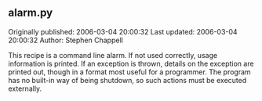 ## alarm.py 
Originally published: 2006-03-04 20:00:32 
Last updated: 2006-03-04 20:00:32 
Author: Stephen Chappell 
 
This recipe is a command line alarm. If not used correctly, usage information is printed. If an exception is thrown, details on the exception are printed out, though in a format most useful for a programmer. The program has no built-in way of being shutdown, so such actions must be executed externally.